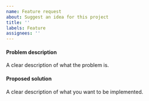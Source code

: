 ```yaml
---
name: Feature request
about: Suggest an idea for this project
title: ''
labels: Feature
assignees: ''
---
```


#### Problem description

A clear description of what the problem is.

#### Proposed solution

A clear description of what you want to be implemented.
